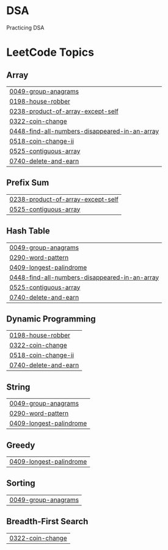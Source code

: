 # DSA
Practicing DSA

<!---LeetCode Topics Start-->
# LeetCode Topics
## Array
|  |
| ------- |
| [0049-group-anagrams](https://github.com/MrunalKakirwar/DSA/tree/master/0049-group-anagrams) |
| [0198-house-robber](https://github.com/MrunalKakirwar/DSA/tree/master/0198-house-robber) |
| [0238-product-of-array-except-self](https://github.com/MrunalKakirwar/DSA/tree/master/0238-product-of-array-except-self) |
| [0322-coin-change](https://github.com/MrunalKakirwar/DSA/tree/master/0322-coin-change) |
| [0448-find-all-numbers-disappeared-in-an-array](https://github.com/MrunalKakirwar/DSA/tree/master/0448-find-all-numbers-disappeared-in-an-array) |
| [0518-coin-change-ii](https://github.com/MrunalKakirwar/DSA/tree/master/0518-coin-change-ii) |
| [0525-contiguous-array](https://github.com/MrunalKakirwar/DSA/tree/master/0525-contiguous-array) |
| [0740-delete-and-earn](https://github.com/MrunalKakirwar/DSA/tree/master/0740-delete-and-earn) |
## Prefix Sum
|  |
| ------- |
| [0238-product-of-array-except-self](https://github.com/MrunalKakirwar/DSA/tree/master/0238-product-of-array-except-self) |
| [0525-contiguous-array](https://github.com/MrunalKakirwar/DSA/tree/master/0525-contiguous-array) |
## Hash Table
|  |
| ------- |
| [0049-group-anagrams](https://github.com/MrunalKakirwar/DSA/tree/master/0049-group-anagrams) |
| [0290-word-pattern](https://github.com/MrunalKakirwar/DSA/tree/master/0290-word-pattern) |
| [0409-longest-palindrome](https://github.com/MrunalKakirwar/DSA/tree/master/0409-longest-palindrome) |
| [0448-find-all-numbers-disappeared-in-an-array](https://github.com/MrunalKakirwar/DSA/tree/master/0448-find-all-numbers-disappeared-in-an-array) |
| [0525-contiguous-array](https://github.com/MrunalKakirwar/DSA/tree/master/0525-contiguous-array) |
| [0740-delete-and-earn](https://github.com/MrunalKakirwar/DSA/tree/master/0740-delete-and-earn) |
## Dynamic Programming
|  |
| ------- |
| [0198-house-robber](https://github.com/MrunalKakirwar/DSA/tree/master/0198-house-robber) |
| [0322-coin-change](https://github.com/MrunalKakirwar/DSA/tree/master/0322-coin-change) |
| [0518-coin-change-ii](https://github.com/MrunalKakirwar/DSA/tree/master/0518-coin-change-ii) |
| [0740-delete-and-earn](https://github.com/MrunalKakirwar/DSA/tree/master/0740-delete-and-earn) |
## String
|  |
| ------- |
| [0049-group-anagrams](https://github.com/MrunalKakirwar/DSA/tree/master/0049-group-anagrams) |
| [0290-word-pattern](https://github.com/MrunalKakirwar/DSA/tree/master/0290-word-pattern) |
| [0409-longest-palindrome](https://github.com/MrunalKakirwar/DSA/tree/master/0409-longest-palindrome) |
## Greedy
|  |
| ------- |
| [0409-longest-palindrome](https://github.com/MrunalKakirwar/DSA/tree/master/0409-longest-palindrome) |
## Sorting
|  |
| ------- |
| [0049-group-anagrams](https://github.com/MrunalKakirwar/DSA/tree/master/0049-group-anagrams) |
## Breadth-First Search
|  |
| ------- |
| [0322-coin-change](https://github.com/MrunalKakirwar/DSA/tree/master/0322-coin-change) |
<!---LeetCode Topics End-->